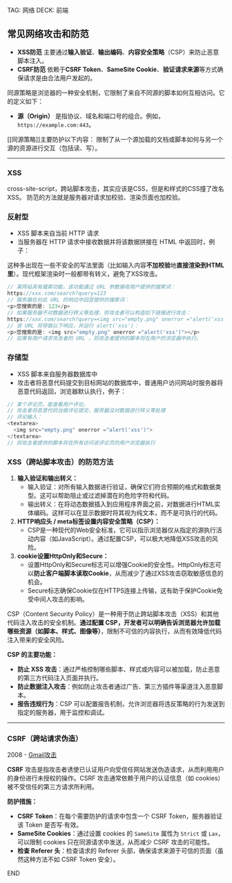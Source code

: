 TAG: 网络
DECK: 前端

## 常见网络攻击和防范

- **XSS防范** 主要通过**输入验证**、**输出编码**、**内容安全策略**（CSP）来防止恶意脚本注入。
- **CSRF防范** 依赖于**CSRF Token**、**SameSite Cookie**、**验证请求来源**等方式确保请求是由合法用户发起的。

同源策略是浏览器的一种安全机制，它限制了来自不同源的脚本如何互相访问。它的定义如下：

- **源（Origin）** 是指协议、域名和端口号的组合。例如，`https://example.com:443`。

[[同源策略]]主要防护以下内容：
限制了从一个源加载的文档或脚本如何与另一个源的资源进行交互（包括读、写）。

---

### XSS

cross-site-script，跨站脚本攻击，其实应该是CSS，但是和样式的CSS撞了改名XSS。
防范的方法就是服务器对请求加校验、渲染页面也加校验。

### 反射型

- XSS 脚本来自当前 HTTP 请求
- 当服务器在 HTTP 请求中接收数据并将该数据拼接在 HTML 中返回时，例子：

这种多出现在一些不安全的写法里面（比如输入内容**不加校验**地**直接渲染到HTML里**）。现代框架渲染时一般都带有转义，避免了XSS攻击。

```js
// 某网站具有搜索功能，该功能通过 URL 参数接收用户提供的搜索词：
https://xxx.com/search?query=123
// 服务器在对此 URL 的响应中回显提供的搜索词：
<p>您搜索的是: 123</p>
// 如果服务器不对数据进行转义等处理，则攻击者可以构造如下链接进行攻击：
https://xxx.com/search?query=<img src="empty.png" onerror ="alert('xss')">
// 该 URL 将导致以下响应，并运行 alert('xss')：
<p>您搜索的是: <img src="empty.png" onerror ="alert('xss')"></p>
// 如果有用户请求攻击者的 URL ，则攻击者提供的脚本将在用户的浏览器中执行。
```


### 存储型

- XSS 脚本来自服务器数据库中
- 攻击者将恶意代码提交到目标网站的数据库中，普通用户访问网站时服务器将恶意代码返回，浏览器默认执行，例子：

```js
// 某个评论页，能查看用户评论。
// 攻击者将恶意代码当做评论提交，服务器没对数据进行转义等处理
// 评论输入：
<textarea>
  <img src="empty.png" onerror ="alert('xss')">
</textarea>
// 则攻击者提供的脚本将在所有访问该评论页的用户浏览器执行
```


### XSS（跨站脚本攻击）的防范方法

1. **输入验证和输出转义：**
    - 输入验证：对所有输入数据进行验证，确保它们符合预期的格式和数据类型。这可以帮助阻止或过滤掉潜在的危险字符和代码。
    - 输出转义：在将动态数据插入到应用程序界面之前，对数据进行HTML实体编码。这样可以在显示数据时将其视为纯文本，而不是可执行的代码。
2. **HTTP响应头 / meta标签设置内容安全策略（CSP）：**
    - CSP是一种现代的Web安全标准，它可以指示浏览器仅从指定的源执行活动内容（如JavaScript）。通过配置CSP，可以极大地降低XSS攻击的风险。
3. **cookie设置HttpOnly和Secure：**
    - 设置HttpOnly和Secure标志可以增强Cookie的安全性。HttpOnly标志可以**防止客户端脚本读取Cookie**，从而减少了通过XSS攻击窃取敏感信息的机会。
    - Secure标志确保Cookie仅在HTTPS连接上传输，这有助于保护Cookie免受中间人攻击的影响。

CSP（Content Security Policy）是一种用于防止跨站脚本攻击（XSS）和其他代码注入攻击的安全机制。**通过配置 CSP，开发者可以明确告诉浏览器允许加载哪些资源（如脚本、样式、图像等）**，限制不可信的内容执行，从而有效降低代码注入带来的安全风险。

**CSP 的主要功能：**

- **防止 XSS 攻击**：通过严格控制哪些脚本、样式或内容可以被加载，防止恶意的第三方代码注入页面并执行。
- **防止数据注入攻击**：例如防止攻击者通过广告、第三方插件等渠道注入恶意脚本。
- **报告违规行为**：CSP 可以配置报告机制，允许浏览器将违反策略的行为发送到指定的服务器，用于监控和调试。

---

### CSRF（跨站请求伪造）

2008 - [Gmail攻击](https://www.davidairey.com/google-gmail-security-hijack/)

**CSRF** 攻击是指攻击者诱使已认证用户向受信任网站发送伪造请求，从而利用用户的身份进行未授权的操作。CSRF 攻击通常依赖于用户的认证信息（如 cookies）被不受信任的第三方请求所利用。

**防护措施：**

- **CSRF Token**：在每个需要防护的请求中包含一个 CSRF Token，服务器验证该 Token 是否写·有效。
- **SameSite Cookies**：通过设置 cookies 的 `SameSite` 属性为 `Strict` 或 `Lax`，可以限制 cookies 只在同源请求中发送，从而减少 CSRF 攻击的可能性。
- **检查 Referer 头**：检查请求的 Referer 头部，确保请求来源于可信的页面（虽然这种方法不如 CSRF Token 安全）。


[^1]: [浅谈 React 中的 XSS 攻击](https://juejin.cn/post/6874743455776505870#heading-6)

END
<!--ID: 1726849380174-->

